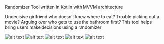 Randomizer Tool written in Kotlin with MVVM architecture

Undecisive girlfriend who doesn’t know where to eat? Trouble picking out a movie? Arguing over who gets to use the bathroom first?
This tool helps bring users make decisions using a randomizer

![alt text](https://scontent-lga3-1.xx.fbcdn.net/v/t1.15752-9/47502915_776168912727547_856758624507133952_n.png?_nc_cat=102&_nc_ht=scontent-lga3-1.xx&oh=a96874ddf84c56aec2fe29786baaa65f&oe=5C967B71)
![alt text](https://scontent-lga3-1.xx.fbcdn.net/v/t1.15752-9/47482272_1936369643335540_3442324603077132288_n.png?_nc_cat=100&_nc_ht=scontent-lga3-1.xx&oh=76d1d2ab6f321e4b0f5b356bcd1fe5a1&oe=5C6B34C1)
![alt text](https://scontent-lga3-1.xx.fbcdn.net/v/t1.15752-9/47682114_2423090604385138_9119728415803441152_n.png?_nc_cat=108&_nc_ht=scontent-lga3-1.xx&oh=ef1ea7e1e3572bf5fd34a52fa9d21e58&oe=5CA2B65F)
![alt text](https://scontent-lga3-1.xx.fbcdn.net/v/t1.15752-9/47166038_2336040256623769_4221536055456694272_n.png?_nc_cat=103&_nc_ht=scontent-lga3-1.xx&oh=bf43f837225d5f8f68eb1f3118c10942&oe=5C99C6B6)
![alt text](https://scontent-lga3-1.xx.fbcdn.net/v/t1.15752-9/47435415_1226912710795906_9173448573956653056_n.png?_nc_cat=108&_nc_ht=scontent-lga3-1.xx&oh=74bdc4839566e16c14c2fdb61b669171&oe=5C6A5E44)
